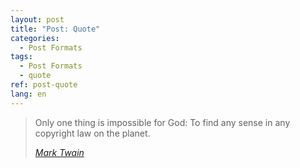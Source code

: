 ```yaml
---
layout: post
title: "Post: Quote"
categories:
  - Post Formats
tags:
  - Post Formats
  - quote
ref: post-quote
lang: en
---
```


> Only one thing is impossible for God: To find any sense in any copyright law on the planet.
>
> <cite><a href="http://www.brainyquote.com/quotes/quotes/m/marktwain163473.html">Mark Twain</a></cite>
